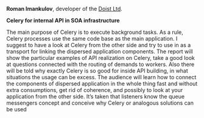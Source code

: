 **Roman Imankulov**, developer of the [Doist Ltd](http://Doist.io/).  

**Celery for internal API in SOA infrastructure**

The main purpose of Celery is to execute background tasks. As a rule, Celery processes use the same code base as the main application. I suggest to have a look at Celery from the other side and try to use in as a transport for linking the dispersed application components.  The report will show the particular examples of API realization on Celery, take a good look at questions connected with the routing of demands to workers. Also there will be told why exactly Celery is so good for inside API building, in what situations the usage can be excess. The audience will learn how to connect the components of dispersed application in the whole thing  fast and without extra consumptions, get rid of coherence, and possibly to look at your application from the other side. It’s taken that listeners know the queue messengers concept and conceive why Celery or analogous solutions  can be used
